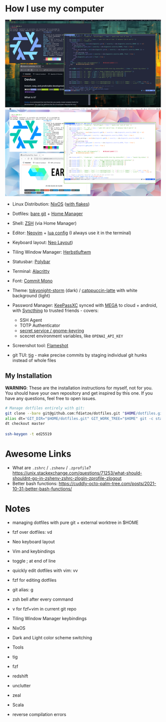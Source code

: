 # How I use my computer

![dark mode screenshot](screenshot-dark.png)
![dark mode screenshot](screenshot-light.png)

- Linux Distribution: [NixOS](https://nixos.org/) ([with flakes](https://nixos-and-flakes.thiscute.world/nixos-with-flakes/nixos-with-flakes-enabled))
- Dotfiles: [bare git](https://www.atlassian.com/git/tutorials/dotfiles) + [Home Manager](https://nix-community.github.io/home-manager/index.xhtml)
- Shell: [ZSH](https://zsh.sourceforge.io/) (via Home Manager)
- Editor: [Neovim](https://neovim.io/) + [lua config](https://lsp-zero.netlify.app/v3.x/tutorial.html) (I always use it in the terminal)
- Keyboard layout: [Neo Layout](https://neo-layout.org/))

- Tiling Window Manager: [Herbstluftwm](https://herbstluftwm.org/)
- Statusbar: [Polybar](https://github.com/polybar/polybar)
- Terminal: [Alacritty](https://github.com/alacritty/alacritty)
- Font: [Commit Mono](https://commitmono.com/)
- Theme: [tokyonight-storm](https://github.com/folke/tokyonight.nvim) (dark) / [catppuccin-latte](https://github.com/catppuccin/catppuccin) with white background (light)

- Password Manager: [KeePassXC](https://keepassxc.org/) synced with [MEGA](https://mega.nz/) to cloud + android, with [Syncthing](https://syncthing.net/) to trusted friends  - covers:
  - SSH Agent
  - TOTP Authenticator
  - [secret service / gnome-keyring](https://c3pb.de/blog/keepassxc-secrets-service.html)
  - scecret environment variables, like `OPENAI_API_KEY`
- Screenshot tool: [Flameshot](https://flameshot.org/)
- git TUI: [tig](https://jonas.github.io/tig/) - make precise commits by staging individual git hunks instead of whole files

## My Installation
**WARNING**: These are the installation instructions for myself, not for you. You should have your own repository and get inspired by this one. If you have any questions, feel free to open issues.
```bash
# Manage dotfiles entirely with git:
git clone --bare git@github.com:fdietze/dotfiles.git "$HOME/dotfiles.git"
alias dt='GIT_DIR="$HOME/dotfiles.git" GIT_WORK_TREE="$HOME" git -c status.showUntrackedFiles=no'
dt checkout master

ssh-keygen -t ed25519
```

# Awesome Links

* What are `.zshrc` / `.zshenv` / `.zprofile`? https://unix.stackexchange.com/questions/71253/what-should-shouldnt-go-in-zshenv-zshrc-zlogin-zprofile-zlogout
* Better bash functions: https://cuddly-octo-palm-tree.com/posts/2021-10-31-better-bash-functions/

# Notes

* managing dotfiles with pure git + external worktree in $HOME
* fzf over dotfiles: vd
* Neo keyboard layout
* Vim and keybindings
 * toggle ; at end of line
* quickly edit dotfiles with vim: vv
* fzf for editing dotfiles
* git alias: g
* zsh bell after every command
* v for fzf+vim in current git repo
* Tiling Window Manager keybindings
* NixOS
* Dark and Light color scheme switching
* Tools
 * tig
 * fzf
 * redshift
 * unclutter
 * zeal

* Scala
 * reverse compilation errors

